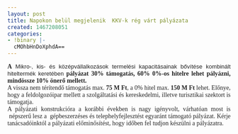 ```yaml
---
layout: post
title: Napokon belül megjelenik  KKV-k rég várt pályázata
created: 1467208051
categories:
- !binary |-
  cMOhbHnDoXphdA==
---
```

<p class="MsoNormal" style="margin: 0px; color: #222222; font-family: arial, sans-serif; font-size: small; text-align: justify;"><strong><span style="font-size: 10.5pt; font-family: 'Times New Roman', serif;">A&nbsp;</span></strong>Mikro-, kis- és középvállalkozások termelési kapacitásainak bővítése kombinált hiteltermék keretében<strong><span style="font-size: 10.5pt; font-family: 'Times New Roman', serif;">&nbsp;pályázat 30% támogatás, 60% 0%-os hitelre lehet pályázni, mindössze 10% önerő mellett.</span></strong><strong><span style="font-size: 24pt; font-family: 'Times New Roman', serif;"></span></strong></p><p class="MsoNormal" style="margin: 0px; color: #222222; font-family: arial, sans-serif; font-size: small; text-align: justify;"><span style="font-size: 10.5pt; font-family: 'Times New Roman', serif;">A vissza nem térítendő támogatás max.&nbsp;<strong>75 M Ft</strong>, a 0% hitel max.&nbsp;<strong>150 M Ft</strong>&nbsp;lehet. Előnye, hogy a feldolgozóipar mellett a szolgáltatási és kereskedelmi, illetve turisztikai szektort is támogatja.</span><span style="font-size: 9pt; font-family: 'Times New Roman', serif;"></span></p><p class="MsoNormal" style="margin: 0px; color: #222222; font-family: arial, sans-serif; font-size: small; text-align: justify;"><span style="font-size: 10.5pt; font-family: 'Times New Roman', serif;">A pályázati konstrukcióra a korábbi években is nagy igényvolt, várhatóan most is &nbsp;népszerű lesz a &nbsp;gépbeszerzéses és telephelyfejlesztést egyaránt támogató pályázat. Kérje tanácsadóinktól a pályázati előminősítést, hogy időben fel tudjon készülni a pályázatra.</span></p>
